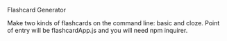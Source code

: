 Flashcard Generator

Make two kinds of flashcards on the command line: basic and cloze. Point of entry will be flashcardApp.js and you will need npm inquirer. 
